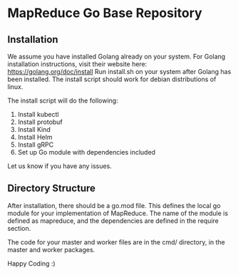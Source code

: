 # MapReduce Go Base Repository
## Installation
We assume you have installed Golang already on your system. For Golang installation instructions, visit their website here: https://golang.org/doc/install
Run install.sh on your system after Golang has been installed. The install script should work for debian distributions of linux.

The install script will do the following:
1. Install kubectl
2. Install protobuf
3. Install Kind
4. Install Helm
5. Install gRPC
6. Set up Go module with dependencies included

Let us know if you have any issues.

## Directory Structure
After installation, there should be a go.mod file. This defines the local go module for your implementation of MapReduce. The name of the module is defined as mapreduce,
and the dependencies are defined in the require section. 

The code for your master and worker files are in the cmd/ directory, in the master and worker packages.

Happy Coding :)
